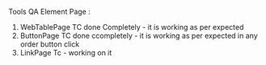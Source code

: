 Tools QA Element Page :
1. WebTablePage TC done Completely - it is working as per expected
2. ButtonPage TC done ccompletely - it is working as per expected in any order button click
3. LinkPage Tc - working on it 
